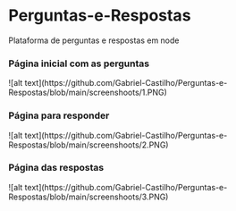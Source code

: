 # Perguntas-e-Respostas
Plataforma de perguntas e respostas em node


<h3> Página inicial com as perguntas </h3>
![alt text](https://github.com/Gabriel-Castilho/Perguntas-e-Respostas/blob/main/screenshoots/1.PNG)



<h3> Página para responder </h3>
![alt text](https://github.com/Gabriel-Castilho/Perguntas-e-Respostas/blob/main/screenshoots/2.PNG)



<h3> Página das respostas </h3>
![alt text](https://github.com/Gabriel-Castilho/Perguntas-e-Respostas/blob/main/screenshoots/3.PNG)
